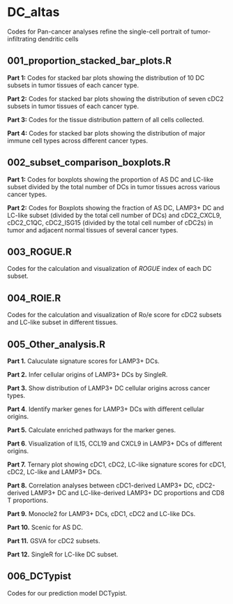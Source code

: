 # DC_altas
Codes for Pan-cancer analyses refine the single-cell portrait of tumor-infiltrating dendritic cells
## 001_proportion_stacked_bar_plots.R
**Part 1:** Codes for stacked bar plots showing the distribution of 10 DC subsets in tumor tissues of each cancer type.

**Part 2:** Codes for stacked bar plots showing the distribution of seven cDC2 subsets in tumor tissues of each cancer type.

**Part 3:** Codes for the tissue distribution pattern of all cells collected.

**Part 4:** Codes for stacked bar plots showing the distribution of major immune cell types across different cancer types.
## 002_subset_comparison_boxplots.R
**Part 1:** Codes for boxplots showing the proportion of AS DC and LC-like subset divided by the total number of DCs in tumor tissues across various cancer types.

**Part 2:** Codes for Boxplots showing the fraction of AS DC, LAMP3+ DC and LC-like subset (divided by the total cell number of DCs) and cDC2_CXCL9, cDC2_C1QC, cDC2_ISG15 (divided by the total cell number of cDC2s) in tumor and adjacent normal tissues of several cancer types.
## 003_ROGUE.R
Codes for the calculation and visualization of *ROGUE* index of each DC subset.

## 004_ROIE.R
Codes for the calculation and visualization of Ro/e score for cDC2 subsets and LC-like subset in different tissues.

## 005_Other_analysis.R
**Part 1.** Caluculate signature scores for LAMP3+ DCs.

**Part 2.** Infer cellular origins of LAMP3+ DCs by SingleR.

**Part 3.** Show distribution of LAMP3+ DC cellular origins across cancer types.

**Part 4**. Identify marker genes for LAMP3+ DCs with different cellular origins.

**Part 5.** Calculate enriched pathways for the marker genes.

**Part 6**. Visualization of IL15, CCL19 and CXCL9 in LAMP3+ DCs of different origins.

**Part 7.** Ternary plot showing cDC1, cDC2, LC-like signature scores for cDC1, cDC2, LC-like and LAMP3+ DCs.

**Part 8.** Correlation analyses between cDC1-derived LAMP3+ DC, cDC2-derived LAMP3+ DC and LC-like-derived LAMP3+ DC proportions and CD8 T proportions.

**Part 9.** Monocle2 for LAMP3+ DCs, cDC1, cDC2 and LC-like DCs.

**Part 10.** Scenic for AS DC.

**Part 11.** GSVA for cDC2 subsets.

**Part 12.** SingleR for LC-like DC subset.
## 006_DCTypist
Codes for our prediction model DCTypist.
